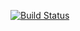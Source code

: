 [![Build Status](https://drone.io/github.com/JanBerktold/moodle/status.png)](https://drone.io/github.com/JanBerktold/moodle/latest)